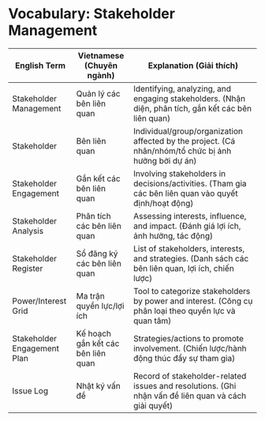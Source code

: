 # Vocabulary: Stakeholder Management

| English Term                   | Vietnamese (Chuyên ngành)         | Explanation (Giải thích) |
|-------------------------------|-----------------------------------|-------------------------|
| Stakeholder Management        | Quản lý các bên liên quan         | Identifying, analyzing, and engaging stakeholders. (Nhận diện, phân tích, gắn kết các bên liên quan) |
| Stakeholder                   | Bên liên quan                     | Individual/group/organization affected by the project. (Cá nhân/nhóm/tổ chức bị ảnh hưởng bởi dự án) |
| Stakeholder Engagement        | Gắn kết các bên liên quan         | Involving stakeholders in decisions/activities. (Tham gia các bên liên quan vào quyết định/hoạt động) |
| Stakeholder Analysis          | Phân tích các bên liên quan       | Assessing interests, influence, and impact. (Đánh giá lợi ích, ảnh hưởng, tác động) |
| Stakeholder Register          | Sổ đăng ký các bên liên quan      | List of stakeholders, interests, and strategies. (Danh sách các bên liên quan, lợi ích, chiến lược) |
| Power/Interest Grid           | Ma trận quyền lực/lợi ích         | Tool to categorize stakeholders by power and interest. (Công cụ phân loại theo quyền lực và quan tâm) |
| Stakeholder Engagement Plan   | Kế hoạch gắn kết các bên liên quan| Strategies/actions to promote involvement. (Chiến lược/hành động thúc đẩy sự tham gia) |
| Issue Log                     | Nhật ký vấn đề                    | Record of stakeholder-related issues and resolutions. (Ghi nhận vấn đề liên quan và cách giải quyết) | 